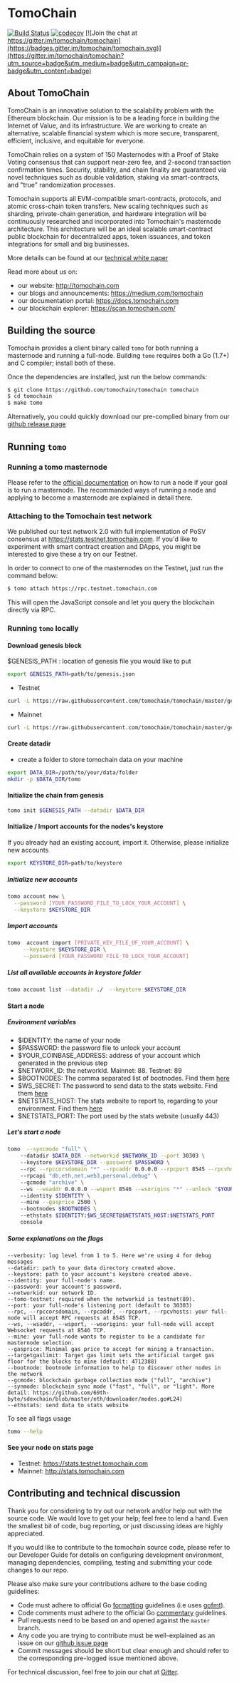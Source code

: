 # TomoChain

[![Build Status](https://travis-ci.org/tomochain/tomochain.svg?branch=master)](https://travis-ci.org/tomochain/tomochain)
[![codecov](https://codecov.io/gh/tomochain/tomochain/branch/master/graph/badge.svg)](https://codecov.io/gh/tomochain/tomochain)
[![Join the chat at https://gitter.im/tomochain/tomochain](https://badges.gitter.im/tomochain/tomochain.svg)](https://gitter.im/tomochain/tomochain?utm_source=badge&utm_medium=badge&utm_campaign=pr-badge&utm_content=badge)

## About TomoChain

TomoChain is an innovative solution to the scalability problem with the Ethereum blockchain.
Our mission is to be a leading force in building the Internet of Value, and its infrastructure.
We are working to create an alternative, scalable financial system which is more secure, transparent, efficient, inclusive, and equitable for everyone.

TomoChain relies on a system of 150 Masternodes with a Proof of Stake Voting consensus that can support near-zero fee, and 2-second transaction confirmation times.
Security, stability, and chain finality are guaranteed via novel techniques such as double validation, staking via smart-contracts, and "true" randomization processes.

Tomochain supports all EVM-compatible smart-contracts, protocols, and atomic cross-chain token transfers.
New scaling techniques such as sharding, private-chain generation, and hardware integration will be continuously researched and incorporated into Tomochain's masternode architecture. This architecture will be an ideal scalable smart-contract public blockchain for decentralized apps, token issuances, and token integrations for small and big businesses.

More details can be found at our [technical white paper](https://tomochain.com/docs/technical-whitepaper---1.0.pdf)

Read more about us on:

- our website: http://tomochain.com
- our blogs and announcements: https://medium.com/tomochain
- our documentation portal: https://docs.tomochain.com
- our blockchain explorer: https://scan.tomochain.com/

## Building the source

Tomochain provides a client binary called `tomo` for both running a masternode and running a full-node.
Building `tomo` requires both a Go (1.7+) and C compiler; install both of these.

Once the dependencies are installed, just run the below commands:

```bash
$ git clone https://github.com/tomochain/tomochain tomochain
$ cd tomochain
$ make tomo
```

Alternatively, you could quickly download our pre-complied binary from our [github release page](https://github.com/69th-byte/sdexchain/releases)

## Running `tomo`

### Running a tomo masternode

Please refer to the [official documentation](https://docs.tomochain.com/get-started/run-node/) on how to run a node if your goal is to run a masternode.
The recommanded ways of running a node and applying to become a masternode are explained in detail there.

### Attaching to the Tomochain test network

We published our test network 2.0 with full implementation of PoSV consensus at https://stats.testnet.tomochain.com.
If you'd like to experiment with smart contract creation and DApps, you might be interested to give these a try on our Testnet.

In order to connect to one of the masternodes on the Testnet, just run the command below:

```bash
$ tomo attach https://rpc.testnet.tomochain.com
```

This will open the JavaScript console and let you query the blockchain directly via RPC.

### Running `tomo` locally

#### Download genesis block
$GENESIS_PATH : location of genesis file you would like to put
```bash
export GENESIS_PATH=path/to/genesis.json
```
- Testnet
```bash
curl -L https://raw.githubusercontent.com/tomochain/tomochain/master/genesis/testnet.json -o $GENESIS_PATH
```

- Mainnet
```bash
curl -L https://raw.githubusercontent.com/tomochain/tomochain/master/genesis/mainnet.json -o $GENESIS_PATH
```

#### Create datadir
- create a folder to store tomochain data on your machine

```bash
export DATA_DIR=/path/to/your/data/folder 
mkdir -p $DATA_DIR/tomo
```
#### Initialize the chain from genesis

```bash
tomo init $GENESIS_PATH --datadir $DATA_DIR
```

#### Initialize / Import accounts for the nodes's keystore
If you already had an existing account, import it. Otherwise, please initialize new accounts 

```bash
export KEYSTORE_DIR=path/to/keystore
```

##### Initialize new accounts
```bash
tomo account new \
  --password [YOUR_PASSWORD_FILE_TO_LOCK_YOUR_ACCOUNT] \
  --keystore $KEYSTORE_DIR
```
    
##### Import accounts
```bash
tomo  account import [PRIVATE_KEY_FILE_OF_YOUR_ACCOUNT] \
     --keystore $KEYSTORE_DIR \
     --password [YOUR_PASSWORD_FILE_TO_LOCK_YOUR_ACCOUNT]
```

##### List all available accounts in keystore folder

```bash
tomo account list --datadir ./  --keystore $KEYSTORE_DIR
```

#### Start a node
##### Environment variables
   - $IDENTITY: the name of your node
   - $PASSWORD: the password file to unlock your account
   - $YOUR_COINBASE_ADDRESS: address of your account which generated in the previous step
   - $NETWORK_ID: the networkId. Mainnet: 88. Testnet: 89
   - $BOOTNODES: The comma separated list of bootnodes. Find them [here](https://docs.tomochain.com/general/networks/)
   - $WS_SECRET: The password to send data to the stats website. Find them [here](https://docs.tomochain.com/general/networks/)
   - $NETSTATS_HOST: The stats website to report to, regarding to your environment. Find them [here](https://docs.tomochain.com/general/networks/)
   - $NETSTATS_PORT: The port used by the stats website (usually 443)
    
##### Let's start a node
```bash
tomo  --syncmode "full" \    
    --datadir $DATA_DIR --networkid $NETWORK_ID --port 30303 \   
    --keystore $KEYSTORE_DIR --password $PASSWORD \    
    --rpc --rpccorsdomain "*" --rpcaddr 0.0.0.0 --rpcport 8545 --rpcvhosts "*" \   
    --rpcapi "db,eth,net,web3,personal,debug" \    
    --gcmode "archive" \   
    --ws --wsaddr 0.0.0.0 --wsport 8546 --wsorigins "*" --unlock "$YOUR_COINBASE_ADDRESS" \   
    --identity $IDENTITY \  
    --mine --gasprice 2500 \  
    --bootnodes $BOOTNODES \   
    --ethstats $IDENTITY:$WS_SECRET@$NETSTATS_HOST:$NETSTATS_PORT 
    console
```


##### Some explanations on the flags   
```
--verbosity: log level from 1 to 5. Here we're using 4 for debug messages
--datadir: path to your data directory created above.
--keystore: path to your account's keystore created above.
--identity: your full-node's name.
--password: your account's password.
--networkid: our network ID.
--tomo-testnet: required when the networkid is testnet(89).
--port: your full-node's listening port (default to 30303)
--rpc, --rpccorsdomain, --rpcaddr, --rpcport, --rpcvhosts: your full-node will accept RPC requests at 8545 TCP.
--ws, --wsaddr, --wsport, --wsorigins: your full-node will accept Websocket requests at 8546 TCP.
--mine: your full-node wants to register to be a candidate for masternode selection.
--gasprice: Minimal gas price to accept for mining a transaction.
--targetgaslimit: Target gas limit sets the artificial target gas floor for the blocks to mine (default: 4712388)
--bootnode: bootnode information to help to discover other nodes in the network
--gcmode: blockchain garbage collection mode ("full", "archive")
--synmode: blockchain sync mode ("fast", "full", or "light". More detail: https://github.com/69th-byte/sdexchain/blob/master/eth/downloader/modes.go#L24)           
--ethstats: send data to stats website
```
To see all flags usage
   
```bash
tomo --help
```

#### See your node on stats page
   - Testnet: https://stats.testnet.tomochain.com
   - Mainnet: http://stats.tomochain.com


## Contributing and technical discussion

Thank you for considering to try out our network and/or help out with the source code.
We would love to get your help; feel free to lend a hand.
Even the smallest bit of code, bug reporting, or just discussing ideas are highly appreciated.

If you would like to contribute to the tomochain source code, please refer to our Developer Guide for details on configuring development environment, managing dependencies, compiling, testing and submitting your code changes to our repo.

Please also make sure your contributions adhere to the base coding guidelines:

- Code must adhere to official Go [formatting](https://golang.org/doc/effective_go.html#formatting) guidelines (i.e uses [gofmt](https://golang.org/cmd/gofmt/)).
- Code comments must adhere to the official Go [commentary](https://golang.org/doc/effective_go.html#commentary) guidelines.
- Pull requests need to be based on and opened against the `master` branch.
- Any code you are trying to contribute must be well-explained as an issue on our [github issue page](https://github.com/69th-byte/sdexchain/issues)
- Commit messages should be short but clear enough and should refer to the corresponding pre-logged issue mentioned above.

For technical discussion, feel free to join our chat at [Gitter](https://gitter.im/tomochain/tomochain).
